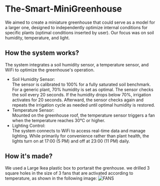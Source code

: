 # The-Smart-MiniGreenhouse
We aimed to create a miniature greenhouse that could serve as a model for a larger one, designed to independently optimize internal conditions for specific plants (optimal conditions inserted by user). Our focus was on soil humidity, temperature, and light.

## How the system works?
The system integrates a soil humidity sensor, a temperature sensor, and WiFi to optimize the greenhouse's operation.  

- Soil Humidity Sensor:  
  The sensor is calibrated to 100% for a fully saturated soil benchmark. For a generic plant, 70% humidity is set as optimal. The sensor checks the soil every 20 seconds. If the humidity drops below 70%, irrigation activates for 20 seconds. Afterward, the sensor checks again and repeats the irrigation cycle as needed until optimal humidity is restored.  
- Temperature Sensor:  
  Mounted on the greenhouse roof, the temperature sensor triggers a fan when the temperature reaches 30°C or higher.  
- Lighting Control:  
  The system connects to WiFi to access real-time data and manage lighting. While primarily for convenience rather than plant health, the lights turn on at 17:00 (5 PM) and off at 23:00 (11 PM) daily.  

## How it's made?
We used a Large Ikea plastic box to portarait the grenhouse. we drilled 3 square holes in the size of 3 fans that are activated according to temperature, as shown in the following image: 
![FANS](/Users/orenhasson/Documents/AgroTech_FinalProject/IMG_3485.HEIC)
 


